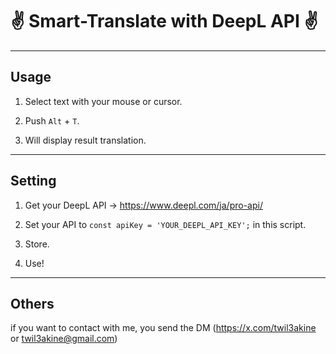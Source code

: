 # ✌ Smart-Translate with DeepL API ✌

---

## Usage

1. Select text with your mouse or cursor.

2. Push `Alt` + `T`.

3. Will display result translation.

---

## Setting

1. Get your DeepL API -> https://www.deepl.com/ja/pro-api/

2. Set your API to `const apiKey = 'YOUR_DEEPL_API_KEY';` in this script.

3. Store.

4. Use!

---

## Others

if you want to contact with me, you send the DM (https://x.com/twil3akine or twil3akine@gmail.com)